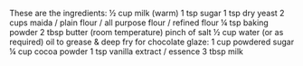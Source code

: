 These are the ingredients: 
½ cup milk (warm)
1 tsp sugar
1 tsp dry yeast
2 cups maida / plain flour / all purpose flour / refined flour
¼ tsp baking powder
2 tbsp butter (room temperature)
pinch of salt
½ cup water (or as required)
oil to grease & deep fry
for chocolate glaze:
1 cup powdered sugar
¼ cup cocoa powder
1 tsp vanilla extract / essence
3 tbsp milk